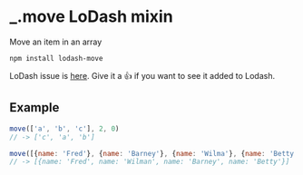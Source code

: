 # _.move LoDash mixin
Move an item in an array

`npm install lodash-move`

LoDash issue is [here](https://github.com/lodash/lodash/issues/1978).  Give it a 👍 if you want to see it added to Lodash.

## Example
```js
move(['a', 'b', 'c'], 2, 0)
// -> ['c', 'a', 'b']

move([{name: 'Fred'}, {name: 'Barney'}, {name: 'Wilma'}, {name: 'Betty'}], 2, 1)
// -> [{name: 'Fred', name: 'Wilman', name: 'Barney', name: 'Betty'}]
```
